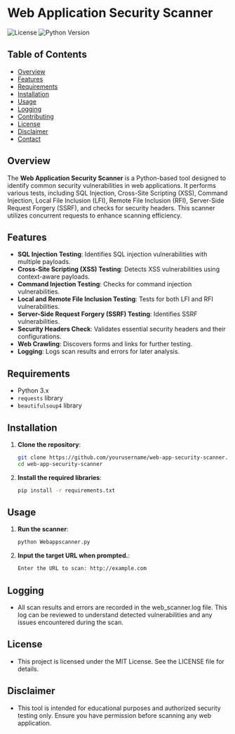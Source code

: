 # Web Application Security Scanner

![License](https://img.shields.io/badge/license-MIT-blue.svg) ![Python Version](https://img.shields.io/badge/python-3.x-green.svg)

## Table of Contents
- [Overview](#overview)
- [Features](#features)
- [Requirements](#requirements)
- [Installation](#installation)
- [Usage](#usage)
- [Logging](#logging)
- [Contributing](#contributing)
- [License](#license)
- [Disclaimer](#disclaimer)
- [Contact](#contact)

## Overview
The **Web Application Security Scanner** is a Python-based tool designed to identify common security vulnerabilities in web applications. It performs various tests, including SQL Injection, Cross-Site Scripting (XSS), Command Injection, Local File Inclusion (LFI), Remote File Inclusion (RFI), Server-Side Request Forgery (SSRF), and checks for security headers. This scanner utilizes concurrent requests to enhance scanning efficiency.

## Features
- **SQL Injection Testing**: Identifies SQL injection vulnerabilities with multiple payloads.
- **Cross-Site Scripting (XSS) Testing**: Detects XSS vulnerabilities using context-aware payloads.
- **Command Injection Testing**: Checks for command injection vulnerabilities.
- **Local and Remote File Inclusion Testing**: Tests for both LFI and RFI vulnerabilities.
- **Server-Side Request Forgery (SSRF) Testing**: Identifies SSRF vulnerabilities.
- **Security Headers Check**: Validates essential security headers and their configurations.
- **Web Crawling**: Discovers forms and links for further testing.
- **Logging**: Logs scan results and errors for later analysis.

## Requirements
- Python 3.x
- `requests` library
- `beautifulsoup4` library

## Installation
1. **Clone the repository**:
   ```bash
   git clone https://github.com/yourusername/web-app-security-scanner.git
   cd web-app-security-scanner

2. **Install the required libraries**:
   ```bash
   pip install -r requirements.txt

## Usage
1. **Run the scanner**:
   ```bash
   python Webappscanner.py

2. **Input the target URL when prompted.**:
   ```bash
   Enter the URL to scan: http://example.com

## Logging
   - All scan results and errors are recorded in the web_scanner.log file. This log can be reviewed to understand detected vulnerabilities and any issues encountered during the scan.

## License
   - This project is licensed under the MIT License. See the LICENSE file for details.

## Disclaimer
   - This tool is intended for educational purposes and authorized security testing only. Ensure you have permission before scanning any web application.

